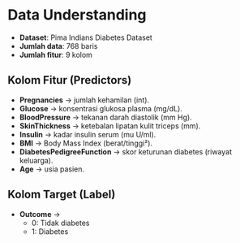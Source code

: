 # Data Understanding

- **Dataset**: Pima Indians Diabetes Dataset  
- **Jumlah data**: 768 baris  
- **Jumlah fitur**: 9 kolom  

## Kolom Fitur (Predictors)
- **Pregnancies** → jumlah kehamilan (int).  
- **Glucose** → konsentrasi glukosa plasma (mg/dL).  
- **BloodPressure** → tekanan darah diastolik (mm Hg).  
- **SkinThickness** → ketebalan lipatan kulit triceps (mm).  
- **Insulin** → kadar insulin serum (mu U/ml).  
- **BMI** → Body Mass Index (berat/tinggi²).  
- **DiabetesPedigreeFunction** → skor keturunan diabetes (riwayat keluarga).  
- **Age** → usia pasien.  

## Kolom Target (Label)
- **Outcome** →  
  - 0: Tidak diabetes  
  - 1: Diabetes
